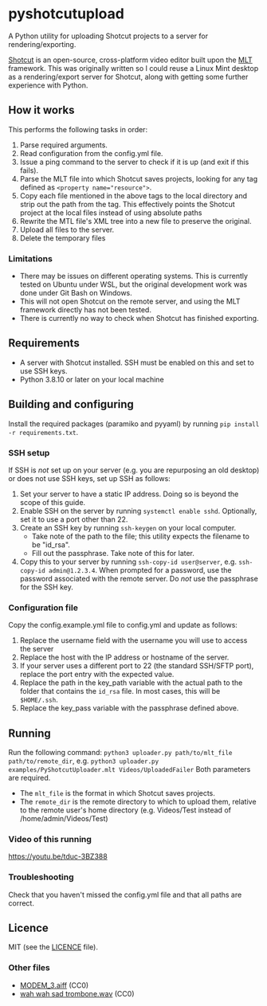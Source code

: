 # pyshotcutupload
A Python utility for uploading Shotcut projects to a server for rendering/exporting.

[Shotcut](https://shotcut.org/) is an open-source, cross-platform video editor built upon the [MLT](https://www.mltframework.org/) framework. This was originally written so I could reuse a Linux Mint desktop as a rendering/export server for Shotcut, along with getting some further experience with Python.

## How it works
This performs the following tasks in order:
1. Parse required arguments.
2. Read configuration from the config.yml file.
3. Issue a ping command to the server to check if it is up (and exit if this fails).
4. Parse the MLT file into which Shotcut saves projects, looking for any tag defined as `<property name="resource">`.
5. Copy each file mentioned in the above tags to the local directory and strip out the path from the tag. This effectively points the Shotcut project at the local files instead of using absolute paths
6. Rewrite the MTL file's XML tree into a new file to preserve the original.
7. Upload all files to the server.
8. Delete the temporary files

### Limitations
- There may be issues on different operating systems. This is currently tested on Ubuntu under WSL, but the original development work was done under Git Bash on Windows.
- This will not open Shotcut on the remote server, and using the MLT framework directly has not been tested.
- There is currently no way to check when Shotcut has finished exporting.

## Requirements
- A server with Shotcut installed. SSH must be enabled on this and set to use SSH keys.
- Python 3.8.10 or later on your local machine

## Building and configuring
Install the required packages (paramiko and pyyaml) by running `pip install -r requirements.txt`.

### SSH setup
If SSH is _not_ set up on your server (e.g. you are repurposing an old desktop) or does not use SSH keys, set up SSH as follows:
1. Set your server to have a static IP address. Doing so is beyond the scope of this guide.
2. Enable SSH on the server by running `systemctl enable sshd`. Optionally, set it to use a port other than 22.
3. Create an SSH key by running `ssh-keygen` on your local computer. 
	- Take note of the path to the file; this utility expects the filename to be "id_rsa".
	- Fill out the passphrase. Take note of this for later.
4. Copy this to your server by running `ssh-copy-id user@server`, e.g. `ssh-copy-id admin@1.2.3.4`. When prompted for a password, use the password associated with the remote server. Do *not* use the passphrase for the SSH key.

### Configuration file
Copy the config.example.yml file to config.yml and update as follows:
1. Replace the username field with the username you will use to access the server
2. Replace the host with the IP address or hostname of the server.
3. If your server uses a different port to 22 (the standard SSH/SFTP port), replace the port entry with the expected value.
4. Replace the path in the key_path variable with the actual path to the folder that contains the `id_rsa` file. In most cases, this will be `$HOME/.ssh`.
5. Replace the key_pass variable with the passphrase defined above.

## Running
Run the following command: `python3 uploader.py path/to/mlt_file path/to/remote_dir`, e.g. `python3 uploader.py examples/PyShotcutUploader.mlt Videos/UploadedFailer`
Both parameters are required.
- The `mlt_file` is the format in which Shotcut saves projects.
- The `remote_dir` is the remote directory to which to upload them, relative to the remote user's home directory (e.g. Videos/Test instead of /home/admin/Videos/Test)

### Video of this running
https://youtu.be/tduc-3BZ388

### Troubleshooting
Check that you haven't missed the config.yml file and that all paths are correct.

## Licence
MIT (see the [LICENCE](./LICENCE) file).

### Other files
- [MODEM_3.aiff](https://freesound.org/people/G_M_D_THREE/sounds/454649/) (CC0)
- [wah wah sad trombone.wav](https://freesound.org/people/kirbydx/sounds/175409/) (CC0)